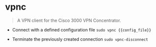 # vpnc
> A VPN client for the Cisco 3000 VPN Concentrator.

- Connect with a defined configuration file
`sudo vpnc {{config_file}}`

- Terminate the previously created connection
`sudo vpnc-disconnect`

